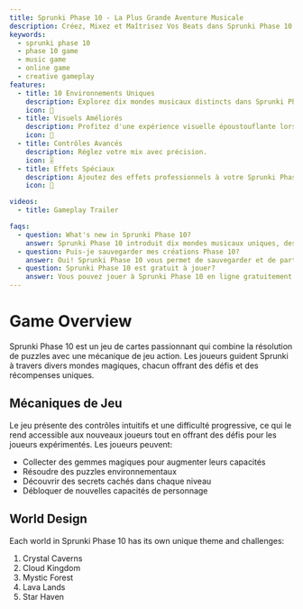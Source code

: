 ```yaml
---
title: Sprunki Phase 10 - La Plus Grande Aventure Musicale
description: Créez, Mixez et Maîtrisez Vos Beats dans Sprunki Phase 10
keywords:
  - sprunki phase 10
  - phase 10 game
  - music game
  - online game
  - creative gameplay 
features:
  - title: 10 Environnements Uniques
    description: Explorez dix mondes musicaux distincts dans Sprunki Phase 10.
    icon: 🎵
  - title: Visuels Améliorés
    description: Profitez d'une expérience visuelle époustouflante lors de la création.
    icon: 🎨
  - title: Contrôles Avancés
    description: Réglez votre mix avec précision.
    icon: 🎚️  
  - title: Effets Spéciaux
    description: Ajoutez des effets professionnels à votre Sprunki Phase 10 mix.
    icon: 💫

videos:
  - title: Gameplay Trailer

faqs:
  - question: What's new in Sprunki Phase 10?
    answer: Sprunki Phase 10 introduit dix mondes musicaux uniques, des outils de mélange avancés, une expérience visuelle améliorée et une bibliothèque sonore étendue tout en conservant la ludique intuitive que vous aimez.
  - question: Puis-je sauvegarder mes créations Phase 10?
    answer: Oui! Sprunki Phase 10 vous permet de sauvegarder et de partager vos créations musicales avec la communauté.
  - question: Sprunki Phase 10 est gratuit à jouer?
    answer: Vous pouvez jouer à Sprunki Phase 10 en ligne gratuitement ici sur notre site.
---
```


# Game Overview

Sprunki Phase 10 est un jeu de cartes passionnant qui combine la résolution de puzzles avec une mécanique de jeu action. Les joueurs guident Sprunki à travers divers mondes magiques, chacun offrant des défis et des récompenses uniques.

## Mécaniques de Jeu

Le jeu présente des contrôles intuitifs et une difficulté progressive, ce qui le rend accessible aux nouveaux joueurs tout en offrant des défis pour les joueurs expérimentés. Les joueurs peuvent:

- Collecter des gemmes magiques pour augmenter leurs capacités
- Résoudre des puzzles environnementaux
- Découvrir des secrets cachés dans chaque niveau
- Débloquer de nouvelles capacités de personnage

## World Design

Each world in Sprunki Phase 10 has its own unique theme and challenges:

1. Crystal Caverns
2. Cloud Kingdom
3. Mystic Forest
4. Lava Lands
5. Star Haven